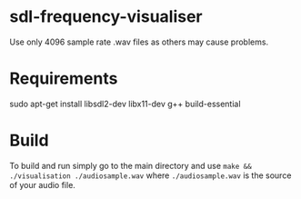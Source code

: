 # sdl-frequency-visualiser

Use only 4096 sample rate .wav files as others may cause problems. 


# Requirements

sudo apt-get install libsdl2-dev libx11-dev g++ build-essential

# Build

To build and run simply go to the main directory and use `make && ./visualisation ./audiosample.wav` where `./audiosample.wav` is the source of your audio file.
